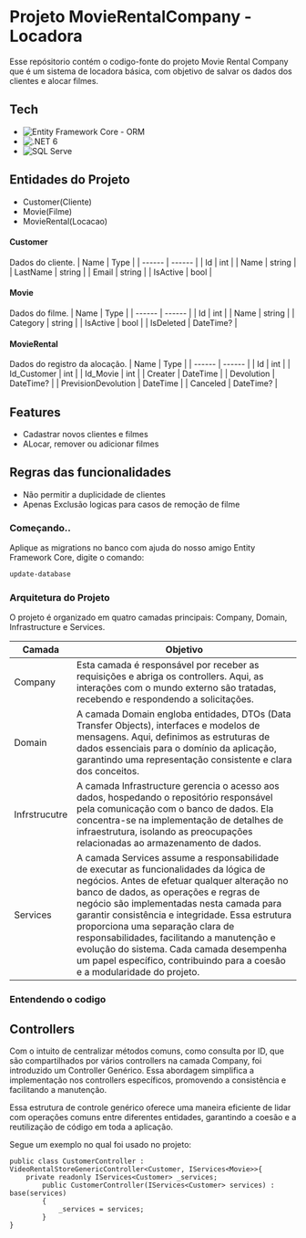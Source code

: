 # Projeto MovieRentalCompany - Locadora
Esse repósitorio contém o codigo-fonte do projeto Movie Rental Company que é um sistema de locadora básica, com objetivo de salvar os dados dos clientes e alocar filmes.

## Tech

- ![Entity Framework Core](https://img.shields.io/badge/-EF%20Core-512BD4?style=flat-square&logo=efCore&logoColor=white) - ORM
- ![.NET 6](https://img.shields.io/badge/-dotnet-512BD4?style=flat-square&logo=dotnet&logoColor=white) 
- ![SQL Serve](https://img.shields.io/badge/-SQL%20Server-CC2927?style=flat-square&logo=microsoft-sql-server&logoColor=white)


## Entidades do Projeto
- Customer(Cliente)
- Movie(Filme)
- MovieRental(Locacao)

#### Customer
Dados do cliente.
| Name | Type |
| ------ | ------ |
| Id | int |
| Name | string |
| LastName | string |
| Email | string |
| IsActive | bool |

#### Movie
Dados do filme.
| Name | Type |
| ------ | ------ |
| Id | int |
| Name | string |
| Category | string |
| IsActive | bool |
| IsDeleted | DateTime? |

#### MovieRental
Dados do registro da alocação.
| Name | Type |
| ------ | ------ |
| Id | int |
| Id_Customer | int |
| Id_Movie | int |
| Creater | DateTime |
| Devolution | DateTime? |
| PrevisionDevolution | DateTime |
| Canceled | DateTime? |


## Features

- Cadastrar novos clientes e filmes
- ALocar, remover ou adicionar filmes

## Regras das funcionalidades
- Não permitir a duplicidade de clientes
- Apenas Exclusão logicas para casos de remoção de filme



### Começando..
Aplique as migrations no banco com ajuda do nosso amigo Entity Framework Core, digite o comando:
```sh
update-database
```
### Arquitetura do Projeto

O projeto é organizado em quatro camadas principais: Company, Domain, Infrastructure e Services.

| Camada | Objetivo |
| ------ | ------ |
| Company | Esta camada é responsável por receber as requisições e abriga os controllers. Aqui, as interações com o mundo externo são tratadas, recebendo e respondendo a solicitações. |
| Domain | A camada Domain engloba entidades, DTOs (Data Transfer Objects), interfaces e modelos de mensagens. Aqui, definimos as estruturas de dados essenciais para o domínio da aplicação, garantindo uma representação consistente e clara dos conceitos. |
| Infrstrucutre | A camada Infrastructure gerencia o acesso aos dados, hospedando o repositório responsável pela comunicação com o banco de dados. Ela concentra-se na implementação de detalhes de infraestrutura, isolando as preocupações relacionadas ao armazenamento de dados.|
| Services | A camada Services assume a responsabilidade de executar as funcionalidades da lógica de negócios. Antes de efetuar qualquer alteração no banco de dados, as operações e regras de negócio são implementadas nesta camada para garantir consistência e integridade. Essa estrutura proporciona uma separação clara de responsabilidades, facilitando a manutenção e evolução do sistema. Cada camada desempenha um papel específico, contribuindo para a coesão e a modularidade do projeto. |


### Entendendo o codigo

## Controllers
Com o intuito de centralizar métodos comuns, como  consulta por ID, que são compartilhados por vários controllers na camada Company, foi introduzido um Controller Genérico. Essa abordagem simplifica a implementação nos controllers específicos, promovendo a consistência e facilitando a manutenção.

Essa estrutura de controle genérico oferece uma maneira eficiente de lidar com operações comuns entre diferentes entidades, garantindo a coesão e a reutilização de código em toda a aplicação.

Segue um exemplo no qual foi usado no projeto:

```
public class CustomerController : VideoRentalStoreGenericController<Customer, IServices<Movie>>{
    private readonly IServices<Customer> _services;
        public CustomerController(IServices<Customer> services) : base(services) 
        {
            _services = services;
        }   
}
```